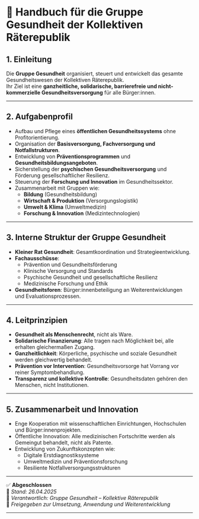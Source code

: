 # 🏥 Handbuch für die Gruppe Gesundheit der Kollektiven Räterepublik

## 1. Einleitung

Die **Gruppe Gesundheit** organisiert, steuert und entwickelt das gesamte Gesundheitswesen der Kollektiven Räterepublik.  
Ihr Ziel ist eine **ganzheitliche, solidarische, barrierefreie und nicht-kommerzielle Gesundheitsversorgung** für alle Bürger:innen.

---

## 2. Aufgabenprofil

- Aufbau und Pflege eines **öffentlichen Gesundheitssystems** ohne Profitorientierung.
- Organisation der **Basisversorgung, Fachversorgung und Notfallstrukturen**.
- Entwicklung von **Präventionsprogrammen** und **Gesundheitsbildungsangeboten**.
- Sicherstellung der **psychischen Gesundheitsversorgung** und Förderung gesellschaftlicher Resilienz.
- Steuerung der **Forschung und Innovation** im Gesundheitssektor.
- Zusammenarbeit mit Gruppen wie:
  - **Bildung** (Gesundheitsbildung)
  - **Wirtschaft & Produktion** (Versorgungslogistik)
  - **Umwelt & Klima** (Umweltmedizin)
  - **Forschung & Innovation** (Medizintechnologien)

---

## 3. Interne Struktur der Gruppe Gesundheit

- **Kleiner Rat Gesundheit**: Gesamtkoordination und Strategieentwicklung.
- **Fachausschüsse**:
  - Prävention und Gesundheitsförderung
  - Klinische Versorgung und Standards
  - Psychische Gesundheit und gesellschaftliche Resilienz
  - Medizinische Forschung und Ethik
- **Gesundheitsforen**: Bürger:innenbeteiligung an Weiterentwicklungen und Evaluationsprozessen.

---

## 4. Leitprinzipien

- **Gesundheit als Menschenrecht**, nicht als Ware.
- **Solidarische Finanzierung**: Alle tragen nach Möglichkeit bei, alle erhalten gleichermaßen Zugang.
- **Ganzheitlichkeit**: Körperliche, psychische und soziale Gesundheit werden gleichwertig behandelt.
- **Prävention vor Intervention**: Gesundheitsvorsorge hat Vorrang vor reiner Symptombehandlung.
- **Transparenz und kollektive Kontrolle**: Gesundheitsdaten gehören den Menschen, nicht Institutionen.

---

## 5. Zusammenarbeit und Innovation

- Enge Kooperation mit wissenschaftlichen Einrichtungen, Hochschulen und Bürger:innenprojekten.
- Öffentliche Innovation: Alle medizinischen Fortschritte werden als Gemeingut behandelt, nicht als Patente.
- Entwicklung von Zukunftskonzepten wie:
  - Digitale Erstdiagnostiksysteme
  - Umweltmedizin und Präventionsforschung
  - Resiliente Notfallversorgungsstrukturen

---

✅ **Abgeschlossen**  
📅 *Stand: 26.04.2025*  
🏩 *Verantwortlich: Gruppe Gesundheit – Kollektive Räterepublik*  
🔐 *Freigegeben zur Umsetzung, Anwendung und Weiterentwicklung*

---

